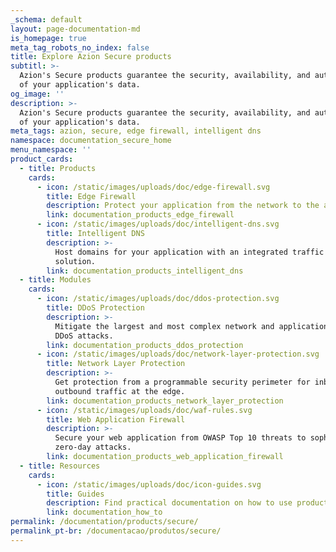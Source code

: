 ```yaml
---
_schema: default
layout: page-documentation-md
is_homepage: true
meta_tag_robots_no_index: false
title: Explore Azion Secure products
subtitl: >-
  Azion's Secure products guarantee the security, availability, and authenticity
  of your application's data.
og_image: ''
description: >-
  Azion's Secure products guarantee the security, availability, and authenticity
  of your application's data.
meta_tags: azion, secure, edge firewall, intelligent dns
namespace: documentation_secure_home
menu_namespace: ''
product_cards:
  - title: Products
    cards:
      - icon: /static/images/uploads/doc/edge-firewall.svg
        title: Edge Firewall
        description: Protect your application from the network to the application layer.
        link: documentation_products_edge_firewall
      - icon: /static/images/uploads/doc/intelligent-dns.svg
        title: Intelligent DNS
        description: >-
          Host domains for your application with an integrated traffic routing
          solution.
        link: documentation_products_intelligent_dns
  - title: Modules
    cards:
      - icon: /static/images/uploads/doc/ddos-protection.svg
        title: DDoS Protection
        description: >-
          Mitigate the largest and most complex network and application-layer
          DDoS attacks.
        link: documentation_products_ddos_protection
      - icon: /static/images/uploads/doc/network-layer-protection.svg
        title: Network Layer Protection
        description: >-
          Get protection from a programmable security perimeter for inbound and
          outbound traffic at the edge.
        link: documentation_products_network_layer_protection
      - icon: /static/images/uploads/doc/waf-rules.svg
        title: Web Application Firewall
        description: >-
          Secure your web application from OWASP Top 10 threats to sophisticated
          zero-day attacks.
        link: documentation_products_web_application_firewall
  - title: Resources
    cards:
      - icon: /static/images/uploads/doc/icon-guides.svg
        title: Guides
        description: Find practical documentation on how to use products.
        link: documentation_how_to
permalink: /documentation/products/secure/
permalink_pt-br: /documentacao/produtos/secure/
---
```

